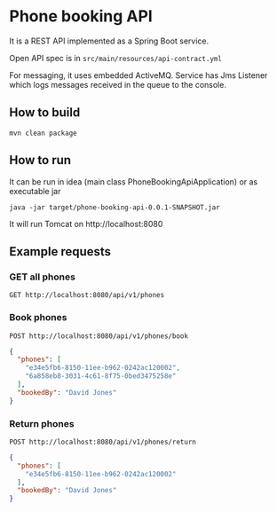 # Phone booking API

It is a REST API implemented as a Spring Boot service.

Open API spec is in `src/main/resources/api-contract.yml`

For messaging, it uses embedded ActiveMQ.
Service has Jms Listener which logs messages received in the queue to the console.

## How to build

```
mvn clean package
```

## How to run

It can be run in idea (main class PhoneBookingApiApplication) or as executable jar

```
java -jar target/phone-booking-api-0.0.1-SNAPSHOT.jar
```

It will run Tomcat on http://localhost:8080

## Example requests

### GET all phones

```
GET http://localhost:8080/api/v1/phones
```

### Book phones

```
POST http://localhost:8080/api/v1/phones/book
```

```json
{
  "phones": [
    "e34e5fb6-8150-11ee-b962-0242ac120002",
    "6a858eb8-3031-4c61-8f75-0bed3475258e"
  ],
  "bookedBy": "David Jones"
}
```

### Return phones

```
POST http://localhost:8080/api/v1/phones/return
```

```json
{
  "phones": [
    "e34e5fb6-8150-11ee-b962-0242ac120002"
  ],
  "bookedBy": "David Jones"
}
```